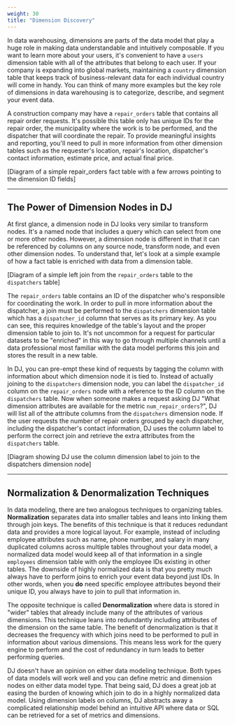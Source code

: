 ```yaml
---
weight: 30
title: "Dimension Discovery"
---
```


In data warehousing, dimensions are parts of the data model that play a huge role in making data understandable and intuitively composable. If
you want to learn more about your users, it's convenient to have a `users` dimension table with all of the attributes that belong
to each user. If your company is expanding into global markets, maintaining a `country` dimension table that keeps track of business-relevant
data for each individual country will come in handy. You can think of many more examples but the key role of dimensions in data warehousing
is to categorize, describe, and segment your event data.

A construction company may have a `repair_orders` table that contains all repair order requests. It's possible this table only has unique IDs
for the repair order, the municipality where the work is to be performed, and the dispatcher that will coordinate the repair. To provide meaningful
insights and reporting, you'll need to pull in more information from other dimension tables such as the requester's location, repair's location,
dispatcher's contact information, estimate price, and actual final price.

[Diagram of a simple repair_orders fact table with a few arrows pointing to the dimension ID fields]

---

## The Power of Dimension Nodes in DJ

At first glance, a dimension node in DJ looks very similar to transform nodes. It's a named node that includes a query which can select from one
or more other nodes. However, a dimension node is different in that it can be referenced by columns on any source node, transform node, and even
other dimension nodes. To understand that, let's look at a simple example of how a fact table is enriched with data from a dimension
table.

[Diagram of a simple left join from the `repair_orders` table to the `dispatchers` table]

The `repair_orders` table contains an ID of the dispatcher who's responsible for coordinating the work. In order to
pull in more information about the dispatcher, a join must be performed to the `dispatchers` dimension table which has a `dispatcher_id`
column that serves as its primary key. As you can see, this requires knowledge of the table's layout and the proper dimension table to join to.
It's not uncommon for a request for particular datasets to be "enriched" in this way to go through multiple channels until a data professional
most familiar with the data model performs this join and stores the result in a new table.

In DJ, you can pre-empt these kind of requests by tagging the column with information about which dimension node it is tied to. Instead of actually
joining to the `dispatchers` dimension node, you can label the `dispatcher_id` column on the `repair_orders` node with a
reference to the ID column on the `dispatchers` table. Now when someone makes a request asking DJ "What dimension attributes are available for
the metric `num_repair_orders`?", DJ will list all of the attribute columns from the `dispatchers` dimension node. If the user requests
the number of repair orders grouped by each dispatcher, including the dispatcher's contact information, DJ uses the column label to perform the
correct join and retrieve the extra attributes from the `dispatchers` table.

[Diagram showing DJ use the column dimension label to join to the dispatchers dimension node]

---

## Normalization & Denormalization Techniques

In data modeling, there are two analogous techniques to organizing tables. **Normalization** separates data into smaller tables and leans into linking
them through join keys. The benefits of this technique is that it reduces redundant data and provides a more logical layout. For example, instead of
including employee attributes such as name, phone number, and salary in many duplicated columns across multiple tables throughout your data model,
a normalized data model would keep all of that information in a single `employees` dimension table with only the employee IDs existing in other
tables. The downside of highly normalized data is that you pretty much always have to perform joins to enrich your event data beyond just IDs. In other
words, when you **do** need specific employee attributes beyond their unique ID, you always have to join to pull that information in.

The opposite technique is called **Denormalization** where data is stored in "wider" tables that already include many of the attributes of various
dimensions. This technique leans into redundantly including attributes of the dimension on the same table. The benefit of denormalization is that it
decreases the frequency with which joins need to be performed to pull in information about various dimensions. This means less work for the query engine
to perform and the cost of redundancy in turn leads to better performing queries.

DJ doesn't have an opinion on either data modeling technique. Both types of data models will work well and you can define metric and dimension nodes on
either data model type. That being said, DJ does a great job at easing the burden of knowing which join to do in a highly normalized data model.
Using dimension labels on columns, DJ abstracts away a complicated relationship model behind an intuitive API where data or SQL can be retrieved for
a set of metrics and dimensions.
